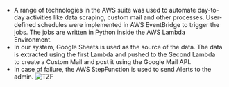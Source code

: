 - A range of technologies in the AWS suite was used to automate day-to-day activities like data scraping, custom mail and other processes. User-defined schedules were implemented in AWS EventBridge to trigger the jobs. The jobs are written in Python inside the AWS Lambda Environment.
- In our system, Google Sheets is used as the source of the data. The data is extracted using the first Lambda and pushed to the Second Lambda to create a Custom Mail and post it using the Google Mail API.
- In case of failure, the AWS StepFunction is used to send Alerts to the admin.
![TZF](https://github.com/jaskeerat8/tarezameenfoundation/assets/32131898/31e2b4ba-b5db-4431-9973-f260c50442ac)
